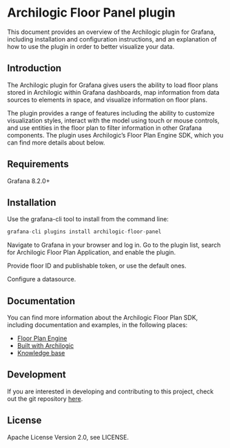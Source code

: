 <!-- This README file is going to be the one displayed on the Grafana.com website for your plugin -->

# Archilogic Floor Panel plugin

This document provides an overview of the Archilogic plugin for Grafana, including installation and configuration instructions, and an explanation of how to use the plugin in order to better visualize your data.

## Introduction

The Archilogic plugin for Grafana gives users the ability to load floor plans stored in Archilogic within Grafana dashboards, map information from data sources to elements in space, and visualize information on floor plans.

The plugin provides a range of features including the ability to customize visualization styles, interact with the model using touch or mouse controls, and use entities in the floor plan to filter information in other Grafana components. The plugin uses Archilogic’s Floor Plan Engine SDK, which you can find more details about below.

## Requirements

Grafana 8.2.0+

## Installation

Use the grafana-cli tool to install from the command line:

```jsx
grafana-cli plugins install archilogic-floor-panel
```

Navigate to Grafana in your browser and log in. Go to the plugin list, search for Archilogic Floor Plan Application, and enable the plugin.

Provide floor ID and publishable token, or use the default ones.

Configure a datasource.

## Documentation

You can find more information about the Archilogic Floor Plan SDK, including documentation and examples, in the following places:

- [Floor Plan Engine](https://developers.archilogic.com/floor-plan-engine/guide.html)
- [Built with Archilogic](https://www.archilogic.com/resources)
- [Knowledge base](https://help.archilogic.com/knowledge)

## Development

If you are interested in developing and contributing to this project, check out the git repository [here](https://github.com/archilogic-com/bi-plugins/tree/main/grafana/floor-panel).

## License

Apache License Version 2.0, see LICENSE.
